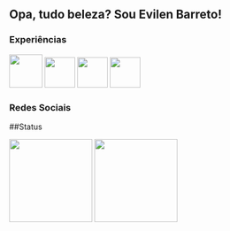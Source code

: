 ## Opa, tudo beleza? Sou Evilen Barreto!

### Experiências

<div>
  <img src="https://cdn.jsdelivr.net/gh/devicons/devicon@latest/icons/python/python-original.svg" height="60" />
  <img src="https://cdn.jsdelivr.net/gh/devicons/devicon@latest/icons/javascript/javascript-original.svg" height="55" />
  <img src="https://cdn.jsdelivr.net/gh/devicons/devicon@latest/icons/html5/html5-original.svg" height="55"/>
  <img src="https://cdn.jsdelivr.net/gh/devicons/devicon@latest/icons/css3/css3-original.svg" height="55"/>
</div>

### Redes Sociais

##Status
<div>
  <img height="150" src="https://github-readme-stats.vercel.app/api?username=evesweet&show_icons=true&theme=vue-dark&include_all_commits=true&count_private=true"/>
  <img height="150" src="https://github-readme-stats.vercel.app/api/top-langs/?username=evesweet&layout=compact&langs_count=7&theme=vue-dark"/>
</div>
